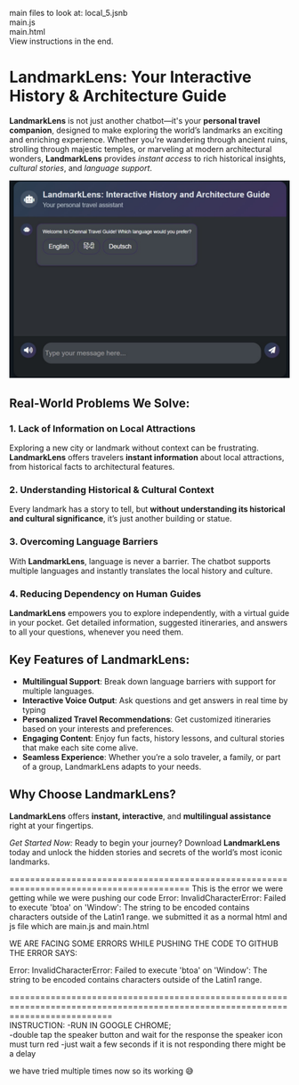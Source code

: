 main files to look at: 
local_5.jsnb<br>
main.js<br>
main.html<br>
View instructions in the end.

<h1>LandmarkLens: Your Interactive History & Architecture Guide</h1>

<p><strong>LandmarkLens</strong> is not just another chatbot—it's your <strong>personal travel companion</strong>, designed to make exploring the world’s landmarks an exciting and enriching experience. Whether you're wandering through ancient ruins, strolling through majestic temples, or marveling at modern architectural wonders, <strong>LandmarkLens</strong> provides <em>instant access</em> to rich historical insights, <em>cultural stories</em>, and <em>language support</em>.</p>


![Chatbot Preview](./chatbot.jpeg)


<h2>Real-World Problems We Solve:</h2>

<h3>1. Lack of Information on Local Attractions</h3>
<p>Exploring a new city or landmark without context can be frustrating. <strong>LandmarkLens</strong> offers travelers <strong>instant information</strong> about local attractions, from historical facts to architectural features.</p>

<h3>2. Understanding Historical & Cultural Context</h3>
<p>Every landmark has a story to tell, but <strong>without understanding its historical and cultural significance</strong>, it’s just another building or statue.</p>

<h3>3. Overcoming Language Barriers</h3>
<p>With <strong>LandmarkLens</strong>, language is never a barrier. The chatbot supports multiple languages and instantly translates the local history and culture.</p>

<h3>4. Reducing Dependency on Human Guides</h3>
<p><strong>LandmarkLens</strong> empowers you to explore independently, with a virtual guide in your pocket. Get detailed information, suggested itineraries, and answers to all your questions, whenever you need them.</p>

<h2>Key Features of LandmarkLens:</h2>
<ul>
    <li><strong>Multilingual Support</strong>: Break down language barriers with support for multiple languages.</li>
    <li><strong>Interactive Voice Output</strong>: Ask questions and get answers in real time by typing </li>
    <li><strong>Personalized Travel Recommendations</strong>: Get customized itineraries based on your interests and preferences.</li>
    <li><strong>Engaging Content</strong>: Enjoy fun facts, history lessons, and cultural stories that make each site come alive.</li>
    <li><strong>Seamless Experience</strong>: Whether you’re a solo traveler, a family, or part of a group, LandmarkLens adapts to your needs.</li>
</ul>

<h2>Why Choose LandmarkLens?</h2>
<p><strong>LandmarkLens</strong> offers <strong>instant, interactive</strong>, and <strong>multilingual assistance</strong> right at your fingertips.</p>

<p><em>Get Started Now:</em> Ready to begin your journey? Download <strong>LandmarkLens</strong> today and unlock the hidden stories and secrets of the world’s most iconic landmarks.</p>


=========================================================================================
This is the error we were getting while we were pushing our code 
Error: InvalidCharacterError: Failed to execute 'btoa' on 'Window': The string to be encoded contains characters outside of the Latin1 range.
we submitted it as a normal html and js file which are main.js and main.html









WE ARE FACING SOME ERRORS WHILE PUSHING THE CODE TO GITHUB THE ERROR SAYS:

Error: InvalidCharacterError: Failed to execute 'btoa' on 'Window': The string to be encoded contains characters outside of the Latin1 range.

================================================================================================================================<br>
INSTRUCTION:
-RUN IN GOOGLE CHROME;<br>
-double tap the speaker button and wait for the response the speaker icon must turn red 
-just wait a few seconds if it is not responding there might be a delay

we have tried multiple times now so its working 😅




